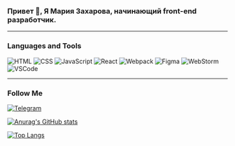 ### Привет 👋, Я Мария Захарова, начинающий front-end разработчик.

___

### Languages and Tools

![HTML](https://img.shields.io/badge/-HTML-black?style=flat-square&logo=html5)
![CSS](https://img.shields.io/badge/-CSS-black?style=flat-square&logo=CSS3&logoColor=blue)
![JavaScript](https://img.shields.io/badge/-JavaScript-black?style=flat-square&logo=javascript)
![React](https://img.shields.io/badge/-React-black?style=flat-square&logo=React)
![Webpack](https://img.shields.io/badge/-Webpack-black?style=flat-square&logo=Webpack&logoColor=blue)
![Figma](https://img.shields.io/badge/-Figma-black?style=flat-square&logo=Figma)
![WebStorm](https://img.shields.io/badge/-WebStorm-black?style=flat-square&logo=WebStorm&logoColor=black)
![VSCode](https://img.shields.io/badge/-VSCode-black?style=flat-square&logo=VisualStudioCode&logoColor=blue)

---

### Follow Me

[![Telegram](https://img.shields.io/badge/-Telegram-black?style=flat-square&logo=Telegram)](https://t.me/zakharovamaria73)
<!-- [![HeadHunter](https://img.shields.io/badge/-HeadHunter-black?style=flat-square&logo=)](https://ulyanovsk.hh.ru/resume/c82066f5ff02fa848e0039ed1f355736394359) -->

[![Anurag's GitHub stats](https://github-readme-stats.vercel.app/api?username=Mariyazakharova73&count_private=true&show_icons=true&theme=highcontrast
)](https://github.com/anuraghazra/github-readme-stats)

<!-- Options: &hide=stars,commits,prs,issues,contribs -->

[![Top Langs](https://github-readme-stats.vercel.app/api/top-langs/?username=Mariyazakharova73&layout=compact&theme=highcontrast)](https://github.com/anuraghazra/github-readme-stats)
